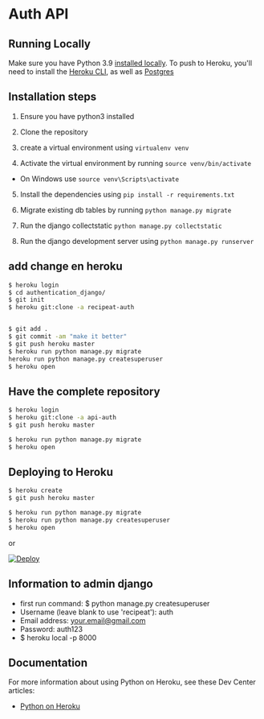 # Auth API


## Running Locally

Make sure you have Python 3.9 [installed locally](http://install.python-guide.org). To push to Heroku, you'll need to install the [Heroku CLI](https://devcenter.heroku.com/articles/heroku-cli), as well as [Postgres](https://devcenter.heroku.com/articles/heroku-postgresql#local-setup)


## Installation steps

1. Ensure you have python3 installed

2. Clone the repository
3. create a virtual environment using `virtualenv venv`
4. Activate the virtual environment by running `source venv/bin/activate`

- On Windows use `source venv\Scripts\activate`

5. Install the dependencies using `pip install -r requirements.txt`

6. Migrate existing db tables by running `python manage.py migrate`

7. Run the django collectstatic `python manage.py collectstatic`

8. Run the django development server using `python manage.py runserver`


## add change en heroku

```sh
$ heroku login
$ cd authentication_django/
$ git init
$ heroku git:clone -a recipeat-auth


$ git add .
$ git commit -am "make it better"
$ git push heroku master
$ heroku run python manage.py migrate
heroku run python manage.py createsuperuser
$ heroku open
```

## Have the complete repository

```sh
$ heroku login
$ heroku git:clone -a api-auth
$ git push heroku master

$ heroku run python manage.py migrate
$ heroku open
```

## Deploying to Heroku

```sh
$ heroku create
$ git push heroku master

$ heroku run python manage.py migrate
$ heroku run python manage.py createsuperuser
$ heroku open
```
or

[![Deploy](https://www.herokucdn.com/deploy/button.svg)](https://heroku.com/deploy)



## Information to admin django
- first run command: $ python manage.py createsuperuser
- Username (leave blank to use 'recipeat'): auth
- Email address: your.email@gmail.com
- Password: auth123
- $ heroku local -p 8000

## Documentation

For more information about using Python on Heroku, see these Dev Center articles:

- [Python on Heroku](https://devcenter.heroku.com/categories/python)
